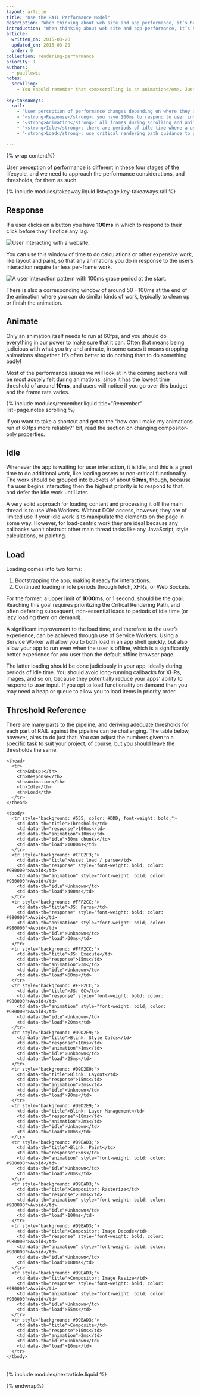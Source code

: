 ```yaml
---
layout: article
title: "Use the RAIL Performance Model"
description: "When thinking about web site and app performance, it’s helpful to separate the performance requirements into four areas. The Google Chrome team calls this RAIL. RAIL stands for Response, Animation, Idle, Load, and it’s an extremely useful and user-centric way to think about performance."
introduction: "When thinking about web site and app performance, it’s helpful to separate the performance requirements into four areas. The Google Chrome team calls this <strong>RAIL</strong>. <strong>RAIL</strong> stands for <strong>R</strong>esponse, <strong>A</strong>nimation, <strong>I</strong>dle, <strong>L</strong>oad, and it’s an extremely useful and user-centric way to think about performance."
article:
  written_on: 2015-03-20
  updated_on: 2015-03-20
  order: 0
collection: rendering-performance
priority: 1
authors:
  - paullewis
notes:
  scrolling:
    - You should remember that <em>scrolling is an animation</em>. Just because the browser handles it for you doesn’t mean you can ignore it. Adding JavaScript or other work to scroll or other input handlers can negatively affect an app’s performance, so take care!

key-takeaways:
  rail:
    - "User perception of performance changes depending on where they are in your app’s lifecycle."
    - "<strong>Response</strong>: you have 100ms to respond to user interactions."
    - "<strong>Animation</strong>: all frames during scrolling and animations should be complete inside 10ms to achieve 60fps, and to allow the browser time to do housekeeping."
    - "<strong>Idle</strong>: there are periods of idle time where a user is not interacting; use these as opportunities to work on non-essential tasks. Split this into 50ms chunks."
    - "<strong>Load</strong>: use critical rendering path guidance to provide an initial experience in under 1 second; defer all non-essential load work to after the initial load."

---
```

{% wrap content%}

User perception of performance is different in these four stages of the lifecycle, and we need to approach the performance considerations, and thresholds, for them as such.

{% include modules/takeaway.liquid list=page.key-takeaways.rail %}

## Response
If a user clicks on a button you have **100ms** in which to respond to their click before they’ll notice any lag.

<img src="images/intro/response.png" class="center" alt="User interacting with a website.">

You can use this window of time to do calculations or other expensive work, like layout and paint, so that any animations you do in response to the user’s interaction require far less per-frame work.

<img src="images/use-the-rail-performance-model/interaction-pattern.jpg" class="center" alt="A user interaction pattern with 100ms grace period at the start.">

There is also a corresponding window of around 50 - 100ms at the end of the animation where you can do similar kinds of work, typically to clean up or finish the animation.

## Animate
Only an animation itself needs to run at 60fps, and you should do everything in our power to make sure that it can. Often that means being judicious with what you try and animate, in some cases it means dropping animations altogether. It’s often better to do nothing than to do something badly!

Most of the performance issues we will look at in the coming sections will be most acutely felt during animations, since it has the lowest time threshold of around **10ms**, and users will notice if you go over this budget and the frame rate varies.

{% include modules/remember.liquid title="Remember" list=page.notes.scrolling %}

If you want to take a shortcut and get to the “how can I make my animations run at 60fps more reliably?” bit, read the section on changing compositor-only properties.

## Idle
Whenever the app is waiting for user interaction, it is idle, and this is a great time to do additional work, like loading assets or non-critical functionality. The work should be grouped into buckets of about **50ms**, though, because if a user begins interacting then the highest priority is to respond to that, and defer the idle work until later.

A very solid approach for loading content and processing it off the main thread is to use Web Workers. Without DOM access, however, they are of limited use if your Idle work is to manipulate the elements on the page in some way. However, for load-centric work they are ideal because any callbacks won’t obstruct other main thread tasks like any JavaScript, style calculations, or painting.

## Load
Loading comes into two forms:

1. Bootstrapping the app, making it ready for interactions.
2. Continued loading in idle periods through fetch, XHRs, or Web Sockets.

For the former, a upper limit of **1000ms**, or 1 second, should be the goal. Reaching this goal requires prioritizing the Critical Rendering Path, and often deferring subsequent, non-essential loads to periods of idle time (or lazy loading them on demand).

A significant improvement to the load time, and therefore to the user’s experience, can be achieved through use of Service Workers. Using a Service Worker will allow you to both load in an app shell quickly, but also allow your app to run even when the user is offline, which is a significantly better experience for you user than the default offline browser page.

The latter loading should be done judiciously in your app, ideally during periods of idle time. You should avoid long-running callbacks for XHRs, images, and so on, because they potentially reduce your apps’ ability to respond to user input. If you opt to load functionality on demand then you may need a heap or queue to allow you to load items in priority order.

## Threshold Reference
There are many parts to the pipeline, and deriving adequate thresholds for each part of RAIL against the pipeline can be challenging. The table below, however, aims to do just that. You can adjust the numbers given to a specific task to suit your project, of course, but you should leave the thresholds the same.

<table class="table-5">
    <colgroup>
      <col span="1" />
      <col span="1" />
      <col span="1" />
      <col span="1" />
      <col span="1" />
    </colgroup>

    <thead>
      <tr>
        <th>&nbsp;</th>
        <th>Response</th>
        <th>Animation</th>
        <th>Idle</th>
        <th>Load</th>
      </tr>
    </thead>

    <tbody>
      <tr style="background: #555; color: #DDD; font-weight: bold;">
        <td data-th="title">Threshold</td>
        <td data-th="response">100ms</td>
        <td data-th="animation">10ms</td>
        <td data-th="idle">50ms chunks</td>
        <td data-th="load">1000ms</td>
      </tr>
      <tr style="background: #CFE2F3;">
        <td data-th="title">Asset load / parse</td>
        <td data-th="response" style="font-weight: bold; color: #980000">Avoid</td>
        <td data-th="animation" style="font-weight: bold; color: #980000">Avoid</td>
        <td data-th="idle">Unknown</td>
        <td data-th="load">400ms</td>
      </tr>
      <tr style="background: #FFF2CC;">
        <td data-th="title">JS: Parse</td>
        <td data-th="response" style="font-weight: bold; color: #980000">Avoid</td>
        <td data-th="animation" style="font-weight: bold; color: #980000">Avoid</td>
        <td data-th="idle">Unknown</td>
        <td data-th="load">30ms</td>
      </tr>
      <tr style="background: #FFF2CC;">
        <td data-th="title">JS: Execute</td>
        <td data-th="response">15ms</td>
        <td data-th="animation">3m</td>
        <td data-th="idle">Unknown</td>
        <td data-th="load">60ms</td>
      </tr>
      <tr style="background: #FFF2CC;">
        <td data-th="title">JS: GC</td>
        <td data-th="response" style="font-weight: bold; color: #980000">Avoid</td>
        <td data-th="animation" style="font-weight: bold; color: #980000">Avoid</td>
        <td data-th="idle">Unknown</td>
        <td data-th="load">20ms</td>
      </tr>
      <tr style="background: #D9D2E9;">
        <td data-th="title">Blink: Style Calcs</td>
        <td data-th="response">10ms</td>
        <td data-th="animation">1ms</td>
        <td data-th="idle">Unknown</td>
        <td data-th="load">25ms</td>
      </tr>
      <tr style="background: #D9D2E9;">
        <td data-th="title">Blink: Layout</td>
        <td data-th="response">15ms</td>
        <td data-th="animation">3ms</td>
        <td data-th="idle">Unknown</td>
        <td data-th="load">90ms</td>
      </tr>
      <tr style="background: #D9D2E9;">
        <td data-th="title">Blink: Layer Management</td>
        <td data-th="response">10ms</td>
        <td data-th="animation">2ms</td>
        <td data-th="idle">Unknown</td>
        <td data-th="load">10ms</td>
      </tr>
      <tr style="background: #D9EAD3;">
        <td data-th="title">Blink: Paint</td>
        <td data-th="response">5ms</td>
        <td data-th="animation" style="font-weight: bold; color: #980000">Avoid</td>
        <td data-th="idle">Unknown</td>
        <td data-th="load">20ms</td>
      </tr>
      <tr style="background: #D9EAD3;">
        <td data-th="title">Compositor: Rasterize</td>
        <td data-th="response">30ms</td>
        <td data-th="animation" style="font-weight: bold; color: #980000">Avoid</td>
        <td data-th="idle">Unknown</td>
        <td data-th="load">100ms</td>
      </tr>
      <tr style="background: #D9EAD3;">
        <td data-th="title">Compositor: Image Decode</td>
        <td data-th="response" style="font-weight: bold; color: #980000">Avoid</td>
        <td data-th="animation" style="font-weight: bold; color: #980000">Avoid</td>
        <td data-th="idle">Unknown</td>
        <td data-th="load">180ms</td>
      </tr>
      <tr style="background: #D9EAD3;">
        <td data-th="title">Compositor: Image Resize</td>
        <td data-th="response" style="font-weight: bold; color: #980000">Avoid</td>
        <td data-th="animation" style="font-weight: bold; color: #980000">Avoid</td>
        <td data-th="idle">Unknown</td>
        <td data-th="load">55ms</td>
      </tr>
      <tr style="background: #D9EAD3;">
        <td data-th="title">Composite</td>
        <td data-th="response">10ms</td>
        <td data-th="animation">2ms</td>
        <td data-th="idle">Unknown</td>
        <td data-th="load">10ms</td>
      </tr>
    </tbody>
  </table>


{% include modules/nextarticle.liquid %}

{% endwrap%}
